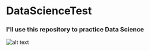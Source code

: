 # DataScienceTest
### I'll use this repository to practice Data Science 
![alt text](https://jupyter.org/assets/try/jupyter.png)
